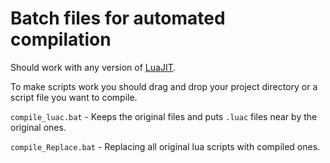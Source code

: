 # Batch files for automated compilation
Should work with any version of [LuaJIT](https://luajit.org).

To make scripts work you should drag and drop your project directory or a script file you want to compile.

`compile_luac.bat`    - Keeps the original files and puts `.luac` files near by the original ones.

`compile_Replace.bat` - Replacing all original lua scripts with compiled ones.